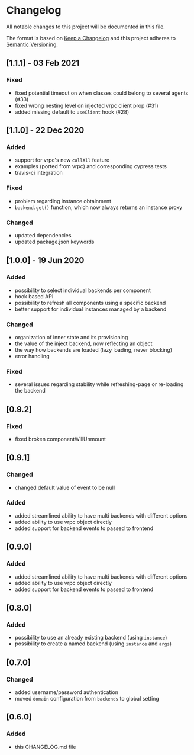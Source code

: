 # Changelog

All notable changes to this project will be documented in this file.

The format is based on [Keep a Changelog](http://keepachangelog.com/en/1.0.0/)
and this project adheres to [Semantic Versioning](http://semver.org/spec/v2.0.0.html).

## [1.1.1] - 03 Feb 2021

### Fixed

- fixed potential timeout on when classes could belong to several agents (#33)
- fixed wrong nesting level on injected vrpc client prop (#31)
- added missing default to `useClient` hook (#28)

## [1.1.0] - 22 Dec 2020

### Added

- support for vrpc's new `callAll` feature
- examples (ported from vrpc) and corresponding cypress tests
- travis-ci integration

### Fixed

- problem regarding instance obtainment
- `backend.get()` function, which now always returns an instance proxy

### Changed

- updated dependencies
- updated package.json keywords

## [1.0.0] - 19 Jun 2020

### Added

- possibility to select individual backends per component
- hook based API
- possibility to refresh all components using a specific backend
- better support for individual instances managed by a backend

### Changed

- organization of inner state and its provisioning
- the value of the inject backend, now reflecting an object
- the way how backends are loaded (lazy loading, never blocking)
- error handling

### Fixed

- several issues regarding stability while refreshing-page or re-loading the
  backend

## [0.9.2]

### Fixed

- fixed broken componentWillUnmount

## [0.9.1]

### Changed

- changed default value of event to be null

### Added

- added streamlined ability to have multi backends with different options
- added ability to use vrpc object directly
- added support for backend events to passed to frontend

## [0.9.0]

### Added

- added streamlined ability to have multi backends with different options
- added ability to use vrpc object directly
- added support for backend events to passed to frontend

## [0.8.0]

### Added

- possibility to use an already existing backend (using `instance`)
- possibility to create a named backend (using `instance` and `args`)

## [0.7.0]

### Changed

- added username/password authentication
- moved `domain` configuration from `backends` to global setting

## [0.6.0]

### Added

- this CHANGELOG.md file
